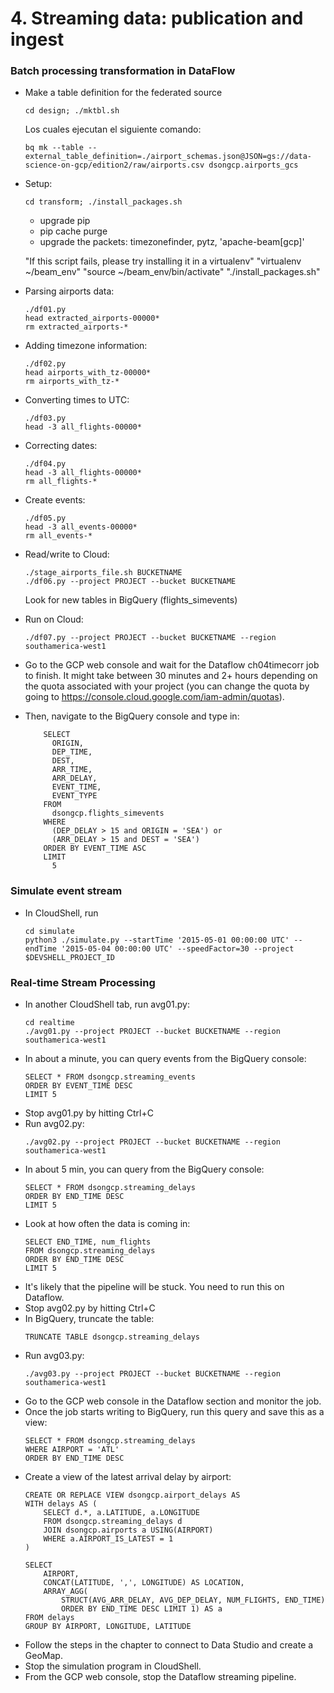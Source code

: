# 4. Streaming data: publication and ingest

### Batch processing transformation in DataFlow

* Make a table definition for the federated source

	```
  	cd design; ./mktbl.sh
 	```
 	Los cuales ejecutan el siguiente comando:
  	```
 	bq mk --table --external_table_definition=./airport_schemas.json@JSON=gs://data-science-on-gcp/edition2/raw/airports.csv dsongcp.airports_gcs
  	```

  

* Setup:
   
	```
  	cd transform; ./install_packages.sh
 	```


	<ul>
		<li> upgrade pip </li>
		<li> pip cache purge </li>
		<li> upgrade the packets: timezonefinder, pytz, 'apache-beam[gcp]' </li>
	</ul>
 
 	"If this script fails, please try installing it in a virtualenv"
	"virtualenv ~/beam_env"
	"source ~/beam_env/bin/activate"
	"./install_packages.sh"
    
* Parsing airports data:
	```
	./df01.py
	head extracted_airports-00000*
	rm extracted_airports-*
	```
* Adding timezone information:
	```
	./df02.py
	head airports_with_tz-00000*
	rm airports_with_tz-*
	```
* Converting times to UTC:
	```
	./df03.py
	head -3 all_flights-00000*
	```
* Correcting dates:
	```
	./df04.py
	head -3 all_flights-00000*
	rm all_flights-*
	```
* Create events:
	```
	./df05.py
	head -3 all_events-00000*
	rm all_events-*
	```  
* Read/write to Cloud:
	```
 	./stage_airports_file.sh BUCKETNAME
	./df06.py --project PROJECT --bucket BUCKETNAME
	``` 
    Look for new tables in BigQuery (flights_simevents)
* Run on Cloud:
	```
	./df07.py --project PROJECT --bucket BUCKETNAME --region southamerica-west1
	``` 
* Go to the GCP web console and wait for the Dataflow ch04timecorr job to finish. It might take between 30 minutes and 2+ hours depending on the quota associated with your project (you can change the quota by going to https://console.cloud.google.com/iam-admin/quotas).
* Then, navigate to the BigQuery console and type in:
	```
        SELECT
          ORIGIN,
          DEP_TIME,
          DEST,
          ARR_TIME,
          ARR_DELAY,
          EVENT_TIME,
          EVENT_TYPE
        FROM
          dsongcp.flights_simevents
        WHERE
          (DEP_DELAY > 15 and ORIGIN = 'SEA') or
          (ARR_DELAY > 15 and DEST = 'SEA')
        ORDER BY EVENT_TIME ASC
        LIMIT
          5

	```
### Simulate event stream
* In CloudShell, run
	```
    cd simulate
	python3 ./simulate.py --startTime '2015-05-01 00:00:00 UTC' --endTime '2015-05-04 00:00:00 UTC' --speedFactor=30 --project $DEVSHELL_PROJECT_ID
    ```
 
### Real-time Stream Processing
* In another CloudShell tab, run avg01.py:
	```
	cd realtime
	./avg01.py --project PROJECT --bucket BUCKETNAME --region southamerica-west1
	```
* In about a minute, you can query events from the BigQuery console:
	```
	SELECT * FROM dsongcp.streaming_events
	ORDER BY EVENT_TIME DESC
    LIMIT 5
	```
* Stop avg01.py by hitting Ctrl+C
* Run avg02.py:
	```
	./avg02.py --project PROJECT --bucket BUCKETNAME --region southamerica-west1
	```
* In about 5 min, you can query from the BigQuery console:
	```
	SELECT * FROM dsongcp.streaming_delays
	ORDER BY END_TIME DESC
    LIMIT 5
	``` 
* Look at how often the data is coming in:
	```
    SELECT END_TIME, num_flights
    FROM dsongcp.streaming_delays
    ORDER BY END_TIME DESC
    LIMIT 5
	``` 
* It's likely that the pipeline will be stuck. You need to run this on Dataflow.
* Stop avg02.py by hitting Ctrl+C
* In BigQuery, truncate the table:
	```
	TRUNCATE TABLE dsongcp.streaming_delays
	``` 
* Run avg03.py:
	```
	./avg03.py --project PROJECT --bucket BUCKETNAME --region southamerica-west1
	```
* Go to the GCP web console in the Dataflow section and monitor the job.
* Once the job starts writing to BigQuery, run this query and save this as a view:
	```
	SELECT * FROM dsongcp.streaming_delays
    WHERE AIRPORT = 'ATL'
    ORDER BY END_TIME DESC
	```
* Create a view of the latest arrival delay by airport:
	```
    CREATE OR REPLACE VIEW dsongcp.airport_delays AS
    WITH delays AS (
        SELECT d.*, a.LATITUDE, a.LONGITUDE
        FROM dsongcp.streaming_delays d
        JOIN dsongcp.airports a USING(AIRPORT) 
        WHERE a.AIRPORT_IS_LATEST = 1
    )
     
    SELECT 
        AIRPORT,
        CONCAT(LATITUDE, ',', LONGITUDE) AS LOCATION,
        ARRAY_AGG(
            STRUCT(AVG_ARR_DELAY, AVG_DEP_DELAY, NUM_FLIGHTS, END_TIME)
            ORDER BY END_TIME DESC LIMIT 1) AS a
    FROM delays
    GROUP BY AIRPORT, LONGITUDE, LATITUDE

	```   
* Follow the steps in the chapter to connect to Data Studio and create a GeoMap.
* Stop the simulation program in CloudShell.
* From the GCP web console, stop the Dataflow streaming pipeline.

